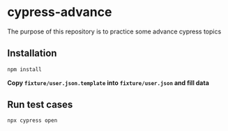 # cypress-advance
The purpose of this repository is to practice some advance cypress topics

## Installation

```bash
npm install
```

**Copy `fixture/user.json.template` into `fixture/user.json` and fill data**

## Run test cases

```bash
npx cypress open
```
